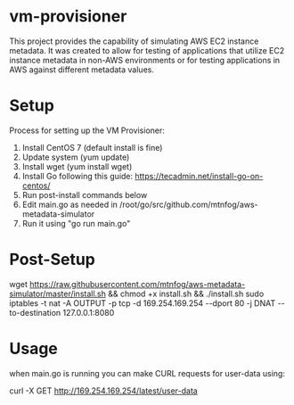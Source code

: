 # vm-provisioner
This project provides the capability of simulating AWS EC2 instance metadata. It was created to allow for testing of applications that utilize EC2 instance metadata in non-AWS environments or for testing applications in AWS against different metadata values.

# Setup

Process for setting up the VM Provisioner:

1. Install CentOS 7 (default install is fine)
2. Update system (yum update)
3. Install wget (yum install wget)
4. Install Go following this guide:  https://tecadmin.net/install-go-on-centos/
5. Run post-install commands below
6. Edit main.go as needed in /root/go/src/github.com/mtnfog/aws-metadata-simulator
7. Run it using "go run main.go"

# Post-Setup

wget https://raw.githubusercontent.com/mtnfog/aws-metadata-simulator/master/install.sh && chmod +x install.sh && ./install.sh
sudo iptables -t nat -A OUTPUT -p tcp -d 169.254.169.254 --dport 80 -j DNAT --to-destination 127.0.0.1:8080


# Usage

when main.go is running you can make CURL requests for user-data using:

curl -X GET http://169.254.169.254/latest/user-data
